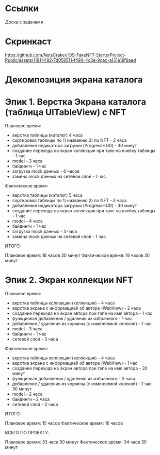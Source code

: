<!--# Группа 3-->

# Ссылки
[Доска с задачами](https://github.com/users/NutsCraker/projects/1/views/1)

# Скринкаст
https://github.com/NutsCraker/iOS-FakeNFT-StarterProject-Public/assets/11814492/7d058511-f490-4c2e-9cec-a131e18f9aed

# Декомпозиция экрана каталога

# Эпик 1. Верстка Экрана каталога (таблица UITableView) с NFT

Плановое время:

- верстка таблицы (каталог) 4 часа
- сортировка таблицы по 1) названию 2) по NFT - 2 часа
- добавление индикатора загрузки (ProgressHUD) - 30 минут
- создание перехода на экран коллекции при тапе на ячейку таблицы - 1 час
- model - 3 часа
- байдинги - 1 час
- загрузка mock данных - 6 часов
- замена mock данных на сетевой слой - 1 час

Фактическое время:

- верстка таблицы (каталог) 5 часа
- сортировка таблицы по 1) названию 2) по NFT - 3 часа
- добавление индикатора загрузки (ProgressHUD) - 30 минут
- создание перехода на экран коллекции при тапе на ячейку таблицы - 1 час
- model - 4 часа
- байдинги - 1 час
- загрузка mock данных - 3 часа
- замена mock данных на сетевой слой - 1 час

ИТОГО: 

Плановое время: 18 часов 30 минут
Фактическое время: 18 часов 30 минут


# Эпик 2. Экран коллекции NFT

Плановое время:

- верстка таблицы коллекции (коллекция) - 4 часа
- верстка экрана с информацией об авторе (WebView) - 2 часа
- создание перехода на экран автора при тапе на имя автора - 1 час
- функционал добавления / удаления из избранного - 1 час
- добавление / удаления из корзины (с изменяемой кнопкой) - 1 час
- model - 3 часа
- байдинги - 1 час
- сетевой слой -  3 часа

Фактическое время: 

- верстка таблицы коллекции (коллекция) - 4 часа
- верстка экрана с информацией об авторе (WebView) - 1 час
- создание перехода на экран автора при тапе на имя автора - 30 минут
- функционал добавления / удаления из избранного - 3 часа
- добавление / удаления из корзины (с изменяемой кнопкой) - 1 час 30 минут
- model - 2 часа
- байдинги - 2 часа
- сетевой слой - 2 часа

ИТОГО: 

Плановое время: 15 часов
Фактическое время: 16 часов

ВСЕГО ПО ПРОЕКТУ:

Плановое время: 33 часа 30 минут
Фактическое время: 34 часа 30 минут

